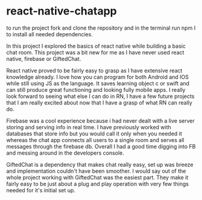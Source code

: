 # react-native-chatapp

to run the project fork and clone the repository and in the terminal run npm I to install all needed dependencies.

In this project I explored the basics of react native while building a basic chat room. This project was a bit new for me as I have never used react native, firebase or GiftedChat.

React native proved to be fairly easy to grasp as I have extensive react knowledge already. I love how you can program for both Android and IOS while still using JS as the language. It saves learning object c or swift and can still produce great functioning and looking fully mobile apps. I really look forward to seeing what else I can do in RN, I have a few future projects that I am really excited about now that I have a grasp of what RN can really do.

Firebase was a cool experience because i had never dealt with a live server storing and serving info in real time. I have previously worked with databases that store info but you would call it only when you needed it whereas the chat app connects all users to a single room and serves all messages through the firebase db. Overall I had a good time digging into FB and messing around in the developers console.

GiftedChat is a dependency that makes chat really easy, set up was breeze and implementation couldn't have been smoother. I would say out of the whole project working with GiftedChat was the easiest part. They make it fairly easy to be just about a plug and play operation with very few things needed for it's initial set up.

